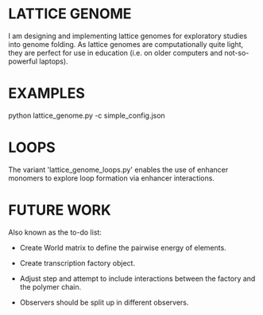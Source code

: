# LATTICE GENOME

I am designing and implementing lattice genomes for exploratory studies into genome folding. As lattice genomes are computationally quite light, they are perfect for use in education (i.e. on older computers and not-so-powerful laptops).


# EXAMPLES

  python lattice_genome.py -c simple_config.json


# LOOPS

The variant 'lattice_genome_loops.py' enables the use of enhancer monomers to explore loop formation via enhancer interactions.


# FUTURE WORK

Also known as the to-do list:

- Create World matrix to define the pairwise energy of elements.
- Create transcription factory object.
- Adjust step and attempt to include interactions between the factory and the
  polymer chain.

- Observers should be split up in different observers.

